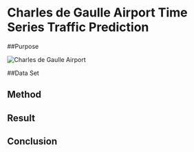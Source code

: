 # Charles de Gaulle Airport Time Series Traffic Prediction

##Purpose


![Charles de Gaulle Airport](https://airmundo.com/app/uploads/2017/07/ParijsCharlesdeGaulleAirport-400x292.jpg)


##Data Set


## Method


## Result


## Conclusion

